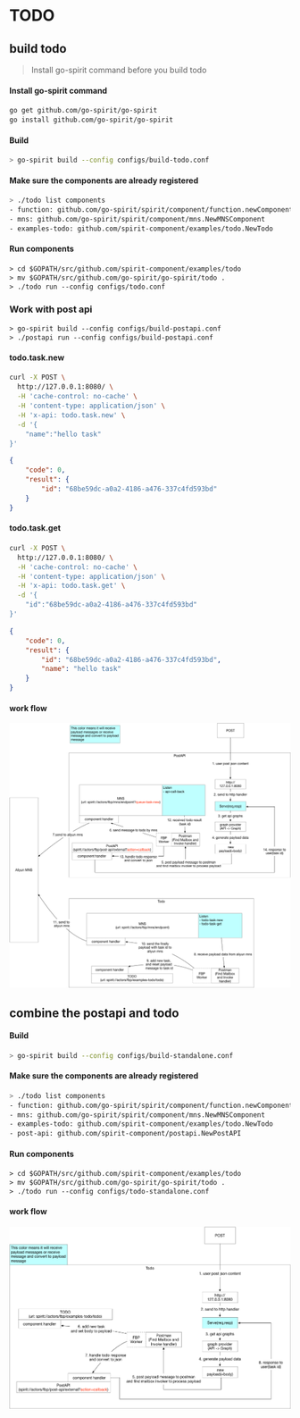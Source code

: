 # TODO

## build todo

> Install go-spirit command before you build todo

#### Install go-spirit command

```bash
go get github.com/go-spirit/go-spirit
go install github.com/go-spirit/go-spirit
```

#### Build

```bash
> go-spirit build --config configs/build-todo.conf
```

#### Make sure the components are already registered

```bash
> ./todo list components
- function: github.com/go-spirit/spirit/component/function.newComponentFunc
- mns: github.com/go-spirit/spirit/component/mns.NewMNSComponent
- examples-todo: github.com/spirit-component/examples/todo.NewTodo
```


#### Run components

```
> cd $GOPATH/src/github.com/spirit-component/examples/todo
> mv $GOPATH/src/github.com/go-spirit/go-spirit/todo .
> ./todo run --config configs/todo.conf
```

### Work with post api

```
> go-spirit build --config configs/build-postapi.conf
> ./postapi run --config configs/build-postapi.conf
```

#### todo.task.new

```bash
curl -X POST \
  http://127.0.0.1:8080/ \
  -H 'cache-control: no-cache' \
  -H 'content-type: application/json' \
  -H 'x-api: todo.task.new' \
  -d '{
	"name":"hello task"
}'
```


```json
{
    "code": 0,
    "result": {
        "id": "68be59dc-a0a2-4186-a476-337c4fd593bd"
    }
}
```

#### todo.task.get

```bash
curl -X POST \
  http://127.0.0.1:8080/ \
  -H 'cache-control: no-cache' \
  -H 'content-type: application/json' \
  -H 'x-api: todo.task.get' \
  -d '{
	"id":"68be59dc-a0a2-4186-a476-337c4fd593bd"
}'
```

```json
{
    "code": 0,
    "result": {
        "id": "68be59dc-a0a2-4186-a476-337c4fd593bd",
        "name": "hello task"
    }
}
```


#### work flow

![](https://raw.githubusercontent.com/spirit-component/draft-assets/master/images/examples/todo/flow.png)



## combine the postapi and todo


#### Build

```bash
> go-spirit build --config configs/build-standalone.conf
```

#### Make sure the components are already registered

```bash
> ./todo list components
- function: github.com/go-spirit/spirit/component/function.newComponentFunc
- mns: github.com/go-spirit/spirit/component/mns.NewMNSComponent
- examples-todo: github.com/spirit-component/examples/todo.NewTodo
- post-api: github.com/spirit-component/postapi.NewPostAPI
```


#### Run components

```
> cd $GOPATH/src/github.com/spirit-component/examples/todo
> mv $GOPATH/src/github.com/go-spirit/go-spirit/todo .
> ./todo run --config configs/todo-standalone.conf
```


#### work flow

![](https://raw.githubusercontent.com/spirit-component/draft-assets/master/images/examples/todo/flow-standalone.png)

